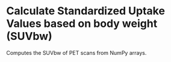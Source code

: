 # Calculate Standardized Uptake Values based on body weight (SUVbw)

Computes the SUVbw of PET scans from NumPy arrays.
